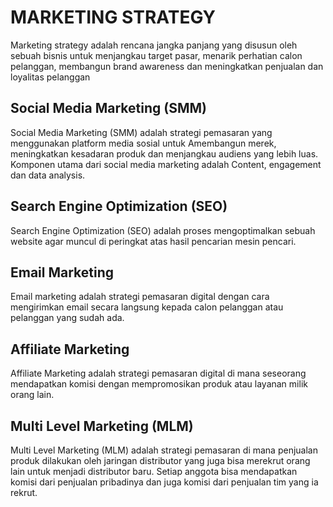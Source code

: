 # MARKETING STRATEGY

Marketing strategy adalah rencana jangka panjang yang disusun oleh sebuah bisnis untuk menjangkau target pasar, menarik perhatian calon pelanggan, membangun brand awareness dan meningkatkan penjualan dan loyalitas pelanggan


## Social Media Marketing (SMM)

Social Media Marketing (SMM) adalah strategi pemasaran yang menggunakan platform media sosial untuk Amembangun merek, meningkatkan kesadaran produk dan menjangkau audiens yang lebih luas. Komponen utama dari social media marketing adalah Content, engagement dan data analysis.

## Search Engine Optimization (SEO)

Search Engine Optimization (SEO) adalah proses mengoptimalkan sebuah website agar muncul di peringkat atas hasil pencarian mesin pencari.

## Email Marketing

Email marketing adalah strategi pemasaran digital dengan cara mengirimkan email secara langsung kepada calon pelanggan atau pelanggan yang sudah ada.

## Affiliate Marketing

Affiliate Marketing adalah strategi pemasaran digital di mana seseorang mendapatkan komisi dengan mempromosikan produk atau layanan milik orang lain.

## Multi Level Marketing (MLM)

Multi Level Marketing (MLM) adalah strategi pemasaran di mana penjualan produk dilakukan oleh jaringan distributor yang juga bisa merekrut orang lain untuk menjadi distributor baru. Setiap anggota bisa mendapatkan komisi dari penjualan pribadinya dan juga komisi dari penjualan tim yang ia rekrut.